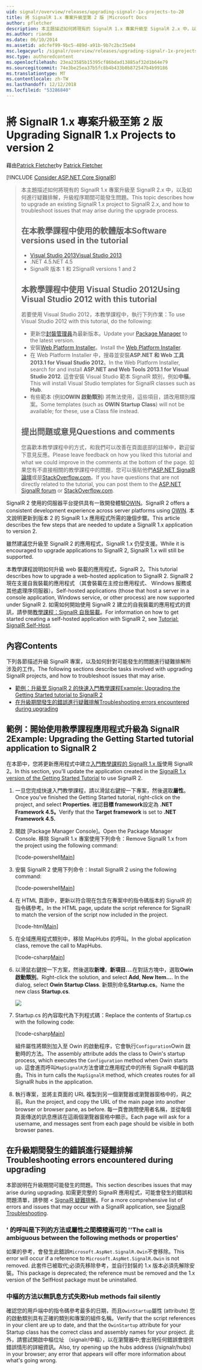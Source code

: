 ```yaml
---
uid: signalr/overview/releases/upgrading-signalr-1x-projects-to-20
title: 將 SignalR 1.x 專案升級至第 2 版 |Microsoft Docs
author: pfletcher
description: 本主題描述如何將現有的 SignalR 1.x 專案升級至 SignalR 2.x 中，以及如何針對升級的程序期間可能發生的問題進行疑難排解...
ms.author: riande
ms.date: 06/10/2014
ms.assetid: adcfef99-9bc5-489d-a91b-9b7c2bc35e04
msc.legacyurl: /signalr/overview/releases/upgrading-signalr-1x-projects-to-20
msc.type: authoredcontent
ms.openlocfilehash: 23ea23585b15395cf86bdad13885af32d1b64e79
ms.sourcegitcommit: 74e3be25ea37b5fc8b4b433b0b872547b4b99186
ms.translationtype: MT
ms.contentlocale: zh-TW
ms.lasthandoff: 12/12/2018
ms.locfileid: "53286840"
---
```

<a name="upgrading-signalr-1x-projects-to-version-2"></a><span data-ttu-id="0c8da-103">將 SignalR 1.x 專案升級至第 2 版</span><span class="sxs-lookup"><span data-stu-id="0c8da-103">Upgrading SignalR 1.x Projects to version 2</span></span>
====================
<span data-ttu-id="0c8da-104">藉由[Patrick Fletcher](https://github.com/pfletcher)</span><span class="sxs-lookup"><span data-stu-id="0c8da-104">by [Patrick Fletcher](https://github.com/pfletcher)</span></span>

[!INCLUDE [Consider ASP.NET Core SignalR](~/includes/signalr/signalr-version-disambiguation.md)]

> <span data-ttu-id="0c8da-105">本主題描述如何將現有的 SignalR 1.x 專案升級至 SignalR 2.x 中，以及如何進行疑難排解，升級程序期間可能發生問題。</span><span class="sxs-lookup"><span data-stu-id="0c8da-105">This topic describes how to upgrade an existing SignalR 1.x project to SignalR 2.x, and how to troubleshoot issues that may arise during the upgrade process.</span></span>
>
> ## <a name="software-versions-used-in-the-tutorial"></a><span data-ttu-id="0c8da-106">在本教學課程中使用的軟體版本</span><span class="sxs-lookup"><span data-stu-id="0c8da-106">Software versions used in the tutorial</span></span>
>
>
> - [<span data-ttu-id="0c8da-107">Visual Studio 2013</span><span class="sxs-lookup"><span data-stu-id="0c8da-107">Visual Studio 2013</span></span>](https://my.visualstudio.com/Downloads?q=visual%20studio%202013)
> - <span data-ttu-id="0c8da-108">.NET 4.5</span><span class="sxs-lookup"><span data-stu-id="0c8da-108">.NET 4.5</span></span>
> - <span data-ttu-id="0c8da-109">SignalR 版本 1 和 2</span><span class="sxs-lookup"><span data-stu-id="0c8da-109">SignalR versions 1 and 2</span></span>
>
>
>
> ## <a name="using-visual-studio-2012-with-this-tutorial"></a><span data-ttu-id="0c8da-110">本教學課程中使用 Visual Studio 2012</span><span class="sxs-lookup"><span data-stu-id="0c8da-110">Using Visual Studio 2012 with this tutorial</span></span>
>
>
> <span data-ttu-id="0c8da-111">若要使用 Visual Studio 2012，本教學課程中，執行下列作業：</span><span class="sxs-lookup"><span data-stu-id="0c8da-111">To use Visual Studio 2012 with this tutorial, do the following:</span></span>
>
> - <span data-ttu-id="0c8da-112">更新您[封裝管理員](http://docs.nuget.org/docs/start-here/installing-nuget)為最新版本。</span><span class="sxs-lookup"><span data-stu-id="0c8da-112">Update your [Package Manager](http://docs.nuget.org/docs/start-here/installing-nuget) to the latest version.</span></span>
> - <span data-ttu-id="0c8da-113">安裝[Web Platform Installer](https://www.microsoft.com/web/downloads/platform.aspx)。</span><span class="sxs-lookup"><span data-stu-id="0c8da-113">Install the [Web Platform Installer](https://www.microsoft.com/web/downloads/platform.aspx).</span></span>
> - <span data-ttu-id="0c8da-114">在 Web Platform Installer 中，搜尋並安裝**ASP.NET 和 Web 工具 2013.1 for Visual Studio 2012**。</span><span class="sxs-lookup"><span data-stu-id="0c8da-114">In the Web Platform Installer, search for and install **ASP.NET and Web Tools 2013.1 for Visual Studio 2012**.</span></span> <span data-ttu-id="0c8da-115">這會安裝 Visual Studio 範本 SignalR 類別，例如**中樞**。</span><span class="sxs-lookup"><span data-stu-id="0c8da-115">This will install Visual Studio templates for SignalR classes such as **Hub**.</span></span>
> - <span data-ttu-id="0c8da-116">有些範本 (例如**OWIN 啟動類別**) 將無法使用，這些項目，請改用類別檔案。</span><span class="sxs-lookup"><span data-stu-id="0c8da-116">Some templates (such as **OWIN Startup Class**) will not be available; for these, use a Class file instead.</span></span>
>
>
> ## <a name="questions-and-comments"></a><span data-ttu-id="0c8da-117">提出問題或意見</span><span class="sxs-lookup"><span data-stu-id="0c8da-117">Questions and comments</span></span>
>
> <span data-ttu-id="0c8da-118">您喜歡本教學課程中的方式，和我們可以改善在頁面底部的註解中，歡迎留下意見反應。</span><span class="sxs-lookup"><span data-stu-id="0c8da-118">Please leave feedback on how you liked this tutorial and what we could improve in the comments at the bottom of the page.</span></span> <span data-ttu-id="0c8da-119">如果您有不直接相關的教學課程中的問題，您可以張貼他們[ASP.NET SignalR 論壇](https://forums.asp.net/1254.aspx/1?ASP+NET+SignalR)或是[StackOverflow.com](http://stackoverflow.com/)。</span><span class="sxs-lookup"><span data-stu-id="0c8da-119">If you have questions that are not directly related to the tutorial, you can post them to the [ASP.NET SignalR forum](https://forums.asp.net/1254.aspx/1?ASP+NET+SignalR) or [StackOverflow.com](http://stackoverflow.com/).</span></span>


<span data-ttu-id="0c8da-120">SignalR 2 使用的伺服器平台提供具有一致開發體驗[OWIN](http://owin.org)。</span><span class="sxs-lookup"><span data-stu-id="0c8da-120">SignalR 2 offers a consistent development experience across server platforms using [OWIN](http://owin.org).</span></span> <span data-ttu-id="0c8da-121">本文說明更新到版本 2 的 SignalR 1.x 應用程式所需的幾個步驟。</span><span class="sxs-lookup"><span data-stu-id="0c8da-121">This article describes the few steps that are needed to update a SignalR 1.x application to version 2.</span></span>

<span data-ttu-id="0c8da-122">雖然建議您升級至 SignalR 2 的應用程式，SignalR 1.x 仍受支援。</span><span class="sxs-lookup"><span data-stu-id="0c8da-122">While it is encouraged to upgrade applications to SignalR 2, SignalR 1.x will still be supported.</span></span>

<span data-ttu-id="0c8da-123">本教學課程說明如何升級 web 裝載的應用程式，SignalR 2。</span><span class="sxs-lookup"><span data-stu-id="0c8da-123">This tutorial describes how to upgrade a web-hosted application to SignalR 2.</span></span> <span data-ttu-id="0c8da-124">SignalR 2 現在支援自我裝載的應用程式 （其會裝載在主控台應用程式、 Windows 服務或其他處理序伺服器）。</span><span class="sxs-lookup"><span data-stu-id="0c8da-124">Self-hosted applications (those that host a server in a console application, Windows service, or other process) are now supported under SignalR 2.</span></span> <span data-ttu-id="0c8da-125">如需如何開始使用 SignalR 2 建立的自我裝載的應用程式的資訊，請參閱[教學課程：SignalR 自我裝載](../deployment/tutorial-signalr-self-host.md)。</span><span class="sxs-lookup"><span data-stu-id="0c8da-125">For information on how to get started creating a self-hosted application with SignalR 2, see [Tutorial: SignalR Self-Host](../deployment/tutorial-signalr-self-host.md).</span></span>

## <a name="contents"></a><span data-ttu-id="0c8da-126">內容</span><span class="sxs-lookup"><span data-stu-id="0c8da-126">Contents</span></span>

<span data-ttu-id="0c8da-127">下列各節描述升級 SignalR 專案，以及如何針對可能發生的問題進行疑難排解所涉及的工作。</span><span class="sxs-lookup"><span data-stu-id="0c8da-127">The following sections describe tasks involved with upgrading SignalR projects, and how to troubleshoot issues that may arise.</span></span>

- [<span data-ttu-id="0c8da-128">範例：升級至 SignalR 2 的快速入門教學課程</span><span class="sxs-lookup"><span data-stu-id="0c8da-128">Example: Upgrading the Getting Started tutorial to SignalR 2</span></span>](#example)
- [<span data-ttu-id="0c8da-129">在升級期間發生的錯誤進行疑難排解</span><span class="sxs-lookup"><span data-stu-id="0c8da-129">Troubleshooting errors encountered during upgrading</span></span>](#troubleshooting)

<a id="example"></a>

## <a name="example-upgrading-the-getting-started-tutorial-application-to-signalr-2"></a><span data-ttu-id="0c8da-130">範例：開始使用教學課程應用程式升級為 SignalR 2</span><span class="sxs-lookup"><span data-stu-id="0c8da-130">Example: Upgrading the Getting Started tutorial application to SignalR 2</span></span>

<span data-ttu-id="0c8da-131">在本節中，您將更新應用程式中建立[入門教學課程的 SignalR 1.x 版](../older-versions/index.md)使用 SignalR 2。</span><span class="sxs-lookup"><span data-stu-id="0c8da-131">In this section, you'll update the application created in the [SignalR 1.x version of the Getting Started Tutorial](../older-versions/index.md) to use SignalR 2.</span></span>

1. <span data-ttu-id="0c8da-132">一旦您完成快速入門教學課程，請以滑鼠右鍵按一下專案，然後選取**屬性**。</span><span class="sxs-lookup"><span data-stu-id="0c8da-132">Once you've finished the Getting Started tutorial, right-click on the project, and select **Properties**.</span></span> <span data-ttu-id="0c8da-133">確認**目標 framework**設定為 **.NET Framework 4.5。**</span><span class="sxs-lookup"><span data-stu-id="0c8da-133">Verify that the **Target framework** is set to **.NET Framework 4.5.**</span></span>
2. <span data-ttu-id="0c8da-134">開啟 [Package Manager Console]。</span><span class="sxs-lookup"><span data-stu-id="0c8da-134">Open the Package Manager Console.</span></span> <span data-ttu-id="0c8da-135">移除 SignalR 1.x 專案使用下列命令：</span><span class="sxs-lookup"><span data-stu-id="0c8da-135">Remove SignalR 1.x from the project using the following command:</span></span>

    [!code-powershell[Main](upgrading-signalr-1x-projects-to-20/samples/sample1.ps1)]
3. <span data-ttu-id="0c8da-136">安裝 SignalR 2 使用下列命令：</span><span class="sxs-lookup"><span data-stu-id="0c8da-136">Install SignalR 2 using the following command:</span></span>

    [!code-powershell[Main](upgrading-signalr-1x-projects-to-20/samples/sample2.ps1)]
4. <span data-ttu-id="0c8da-137">在 HTML 頁面中，更新以符合現在包含在專案中的指令碼版本的 SignalR 的指令碼參考。</span><span class="sxs-lookup"><span data-stu-id="0c8da-137">In the HTML page, update the script reference for SignalR to match the version of the script now included in the project.</span></span>

    [!code-html[Main](upgrading-signalr-1x-projects-to-20/samples/sample3.html)]
5. <span data-ttu-id="0c8da-138">在全域應用程式類別中，移除 MapHubs 的呼叫。</span><span class="sxs-lookup"><span data-stu-id="0c8da-138">In the global application class, remove the call to MapHubs.</span></span>

    [!code-csharp[Main](upgrading-signalr-1x-projects-to-20/samples/sample4.cs)]
6. <span data-ttu-id="0c8da-139">以滑鼠右鍵按一下方案，然後選取**新增**，**新項目...**.在對話方塊中，選取**Owin 啟動類別**。</span><span class="sxs-lookup"><span data-stu-id="0c8da-139">Right-click the solution, and select **Add**, **New Item...**. In the dialog, select **Owin Startup Class**.</span></span> <span data-ttu-id="0c8da-140">新類別命名**Startup.cs**。</span><span class="sxs-lookup"><span data-stu-id="0c8da-140">Name the new class **Startup.cs**.</span></span>

    ![](upgrading-signalr-1x-projects-to-20/_static/image1.png)
7. <span data-ttu-id="0c8da-141">Startup.cs 的內容取代為下列程式碼：</span><span class="sxs-lookup"><span data-stu-id="0c8da-141">Replace the contents of Startup.cs with the following code:</span></span>

    [!code-csharp[Main](upgrading-signalr-1x-projects-to-20/samples/sample5.cs)]

    <span data-ttu-id="0c8da-142">組件屬性將類別加入至 Owin 的啟動程序，它會執行`Configuration`Owin 啟動時的方法。</span><span class="sxs-lookup"><span data-stu-id="0c8da-142">The assembly attribute adds the class to Owin's startup process, which executes the `Configuration` method when Owin starts up.</span></span> <span data-ttu-id="0c8da-143">這會進而呼叫`MapSignalR`方法會建立應用程式中的所有 SignalR 中樞的路由。</span><span class="sxs-lookup"><span data-stu-id="0c8da-143">This in turn calls the `MapSignalR` method, which creates routes for all SignalR hubs in the application.</span></span>
8. <span data-ttu-id="0c8da-144">執行專案，並將主頁面的 URL 複製到另一個瀏覽器或瀏覽器窗格中的，與之前。</span><span class="sxs-lookup"><span data-stu-id="0c8da-144">Run the project, and copy the URL of the main page into another browser or browser pane, as before.</span></span> <span data-ttu-id="0c8da-145">每一頁會詢問使用者名稱，並從每個頁面傳送的訊息應該在這兩個瀏覽器窗格中顯示。</span><span class="sxs-lookup"><span data-stu-id="0c8da-145">Each page will ask for a username, and messages sent from each page should be visible in both browser panes.</span></span>

<a id="troubleshooting"></a>

## <a name="troubleshooting-errors-encountered-during-upgrading"></a><span data-ttu-id="0c8da-146">在升級期間發生的錯誤進行疑難排解</span><span class="sxs-lookup"><span data-stu-id="0c8da-146">Troubleshooting errors encountered during upgrading</span></span>

<span data-ttu-id="0c8da-147">本節說明在升級期間可能發生的問題。</span><span class="sxs-lookup"><span data-stu-id="0c8da-147">This section describes issues that may arise during upgrading.</span></span> <span data-ttu-id="0c8da-148">如需更完整的 SignalR 應用程式，可能會發生的錯誤和問題清單，請參閱 < [SignalR 疑難排解](../testing-and-debugging/troubleshooting.md)。</span><span class="sxs-lookup"><span data-stu-id="0c8da-148">For a more comprehensive list of errors and issues that may occur with a SignalR application, see [SignalR Troubleshooting](../testing-and-debugging/troubleshooting.md).</span></span>

### <a name="the-call-is-ambiguous-between-the-following-methods-or-properties"></a><span data-ttu-id="0c8da-149">' 的呼叫是下列的方法或屬性之間模稜兩可的 '</span><span class="sxs-lookup"><span data-stu-id="0c8da-149">'The call is ambiguous between the following methods or properties'</span></span>

<span data-ttu-id="0c8da-150">如果的參考，會發生此錯誤`Microsoft.AspNet.SignalR.Owin`不會移除。</span><span class="sxs-lookup"><span data-stu-id="0c8da-150">This error will occur if a reference to `Microsoft.AspNet.SignalR.Owin` is not removed.</span></span> <span data-ttu-id="0c8da-151">此套件已被取代;必須先移除參考，並自行封裝的 1.x 版本必須先解除安裝。</span><span class="sxs-lookup"><span data-stu-id="0c8da-151">This package is deprecated; the reference must be removed and the 1.x version of the SelfHost package must be uninstalled.</span></span>

### <a name="hub-methods-fail-silently"></a><span data-ttu-id="0c8da-152">中樞的方法以無訊息方式失敗</span><span class="sxs-lookup"><span data-stu-id="0c8da-152">Hub methods fail silently</span></span>

<span data-ttu-id="0c8da-153">確認您的用戶端中的指令碼參考最多的日期，而且`OwinStartup`屬性 (attribute) 您的啟動類別具有正確的類別和專案的組件名稱。</span><span class="sxs-lookup"><span data-stu-id="0c8da-153">Verify that the script references in your client are up to date, and that the `OwinStartup` attribute for your Startup class has the correct class and assembly names for your project.</span></span> <span data-ttu-id="0c8da-154">此外，請嘗試開啟中樞位址 （signalr/中樞），以在瀏覽器中;會出現任何錯誤會提供錯誤情形的詳細資訊。</span><span class="sxs-lookup"><span data-stu-id="0c8da-154">Also, try opening up the hubs address (/signalr/hubs) in your browser; any error that appears will offer more information about what's going wrong.</span></span>
